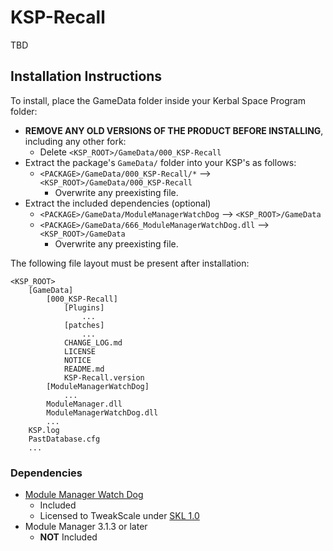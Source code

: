 # KSP-Recall

TBD

## Installation Instructions

To install, place the GameData folder inside your Kerbal Space Program folder:

* **REMOVE ANY OLD VERSIONS OF THE PRODUCT BEFORE INSTALLING**, including any other fork:
	+ Delete `<KSP_ROOT>/GameData/000_KSP-Recall`
* Extract the package's `GameData/` folder into your KSP's as follows:
	+ `<PACKAGE>/GameData/000_KSP-Recall/*` --> `<KSP_ROOT>/GameData/000_KSP-Recall`
		- Overwrite any preexisting file.
* Extract the included dependencies (optional)
	+ `<PACKAGE>/GameData/ModuleManagerWatchDog` --> `<KSP_ROOT>/GameData`
	+ `<PACKAGE>/GameData/666_ModuleManagerWatchDog.dll` --> `<KSP_ROOT>/GameData`
		- Overwrite any preexisting file.

The following file layout must be present after installation:

```
<KSP_ROOT>
	[GameData]
		[000_KSP-Recall]
			[Plugins]
				...
			[patches]
				...
			CHANGE_LOG.md
			LICENSE
			NOTICE
			README.md
			KSP-Recall.version
		[ModuleManagerWatchDog]
			...
		ModuleManager.dll
		ModuleManagerWatchDog.dll
		...
	KSP.log
	PastDatabase.cfg
	...
```


### Dependencies

* [Module Manager Watch Dog](https://github.com/net-lisias-ksp/ModuleManagerWatchDog/releases)
	+ Included
	+ Licensed to TweakScale under [SKL 1.0](https://ksp.lisias.net/SKL-1_0.txt)
* Module Manager 3.1.3 or later
	+ **NOT** Included
